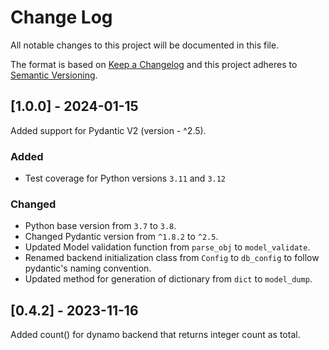 
# Change Log
All notable changes to this project will be documented in this file.
 
The format is based on [Keep a Changelog](http://keepachangelog.com/)
and this project adheres to [Semantic Versioning](http://semver.org/).
 
## [1.0.0] - 2024-01-15
 
Added support for Pydantic V2 (version - ^2.5).
 
### Added

- Test coverage for Python versions `3.11` and `3.12`

### Changed
- Python base version from `3.7` to `3.8`.
- Changed Pydantic version from `^1.8.2` to `^2.5`.
- Updated Model validation function from `parse_obj` to `model_validate`.
- Renamed backend initialization class from `Config` to `db_config` to follow pydantic's naming convention.
- Updated method for generation of dictionary from `dict` to `model_dump`.

## [0.4.2] - 2023-11-16
 
Added count() for dynamo backend that returns integer count as total.
